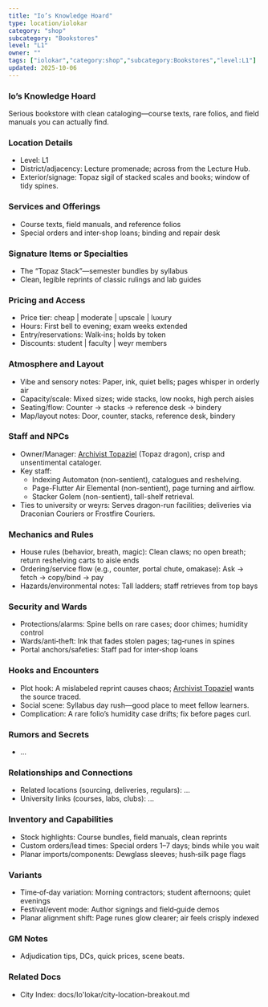 ```yaml
---
title: "Io’s Knowledge Hoard"
type: location/iolokar
category: "shop"
subcategory: "Bookstores"
level: "L1"
owner: ""
tags: ["iolokar","category:shop","subcategory:Bookstores","level:L1"]
updated: 2025-10-06
---
```

### Io’s Knowledge Hoard

Serious bookstore with clean cataloging—course texts, rare folios, and field manuals you can actually find.

### Location Details

- Level: L1
- District/adjacency: Lecture promenade; across from the Lecture Hub.
- Exterior/signage: Topaz sigil of stacked scales and books; window of tidy spines.

### Services and Offerings

- Course texts, field manuals, and reference folios
- Special orders and inter‑shop loans; binding and repair desk

### Signature Items or Specialties

- The “Topaz Stack”—semester bundles by syllabus
- Clean, legible reprints of classic rulings and lab guides

### Pricing and Access

- Price tier: cheap | moderate | upscale | luxury
- Hours: First bell to evening; exam weeks extended
- Entry/reservations: Walk‑ins; holds by token
- Discounts: student | faculty | weyr members

### Atmosphere and Layout

- Vibe and sensory notes: Paper, ink, quiet bells; pages whisper in orderly air
- Capacity/scale: Mixed sizes; wide stacks, low nooks, high perch aisles
- Seating/flow: Counter → stacks → reference desk → bindery
- Map/layout notes: Door, counter, stacks, reference desk, bindery

### Staff and NPCs

- Owner/Manager: [Archivist Topaziel](../People/archivist-topaziel.md) (Topaz dragon), crisp and unsentimental cataloger.
- Key staff:
  - Indexing Automaton (non-sentient), catalogues and reshelving.
  - Page-Flutter Air Elemental (non-sentient), page turning and airflow.
  - Stacker Golem (non-sentient), tall-shelf retrieval.
- Ties to university or weyrs: Serves dragon-run facilities; deliveries via Draconian Couriers or Frostfire Couriers.

### Mechanics and Rules

- House rules (behavior, breath, magic): Clean claws; no open breath; return reshelving carts to aisle ends
- Ordering/service flow (e.g., counter, portal chute, omakase): Ask → fetch → copy/bind → pay
- Hazards/environmental notes: Tall ladders; staff retrieves from top bays

### Security and Wards

- Protections/alarms: Spine bells on rare cases; door chimes; humidity control
- Wards/anti‑theft: Ink that fades stolen pages; tag‑runes in spines
- Portal anchors/safeties: Staff pad for inter‑shop loans

### Hooks and Encounters

- Plot hook: A mislabeled reprint causes chaos; [Archivist Topaziel](../People/archivist-topaziel.md) wants the source traced.
- Social scene: Syllabus day rush—good place to meet fellow learners.
- Complication: A rare folio’s humidity case drifts; fix before pages curl.

### Rumors and Secrets

- ...

### Relationships and Connections

- Related locations (sourcing, deliveries, regulars): ...
- University links (courses, labs, clubs): ...

### Inventory and Capabilities

- Stock highlights: Course bundles, field manuals, clean reprints
- Custom orders/lead times: Special orders 1–7 days; binds while you wait
- Planar imports/components: Dewglass sleeves; hush‑silk page flags

### Variants

- Time‑of‑day variation: Morning contractors; student afternoons; quiet evenings
- Festival/event mode: Author signings and field‑guide demos
- Planar alignment shift: Page runes glow clearer; air feels crisply indexed

### GM Notes

- Adjudication tips, DCs, quick prices, scene beats.

### Related Docs

- City Index: docs/Io'lokar/city-location-breakout.md
